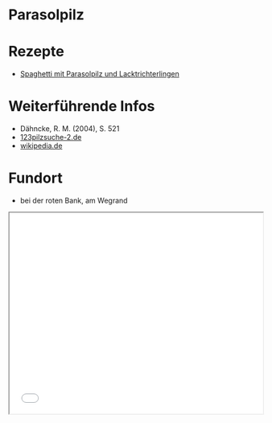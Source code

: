 Parasolpilz
===

# Rezepte
- [Spaghetti mit Parasolpilz und Lacktrichterlingen](lunibarium/index.html#!rezepte.md#Spaghetti_mit_Parasolpilz_und_Lacktrichterlingen)

# Weiterführende Infos
- Dähncke, R. M. (2004), S. 521
- [123pilzsuche-2.de](https://www.123pilze.de/DreamHC/Download/Parasol.htm)
- [wikipedia.de](https://de.wikipedia.org/wiki/Gemeiner_Riesenschirmling)

# Fundort
- bei der roten Bank, am Wegrand
<iframe src="/lunibarium/map.html#51.651262,10.105047" style="width: 100% !important; height: 400px !important;"></iframe>
